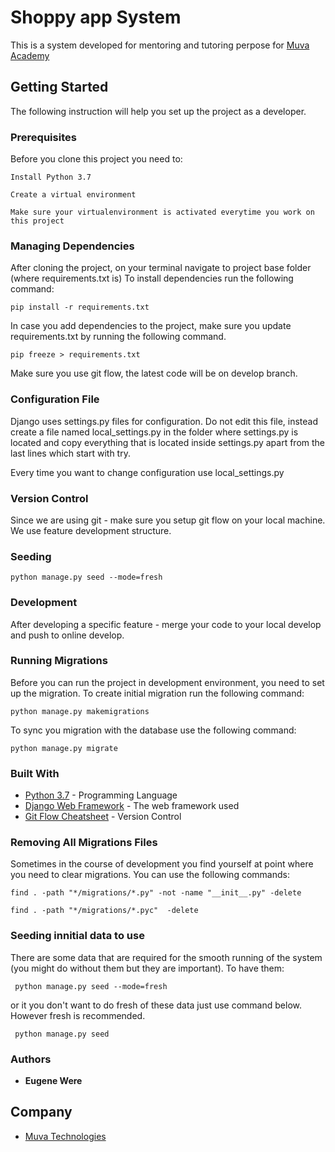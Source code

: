 # Shoppy app System
This is a system developed for mentoring and tutoring perpose for [Muva Academy](https://academy.muva.tech/)


## Getting Started
The following instruction will help you set up the project as a developer.

### Prerequisites
Before you clone this project you need to:


```
Install Python 3.7 
```

```
Create a virtual environment
```


```
Make sure your virtualenvironment is activated everytime you work on this project
```

### Managing Dependencies
After cloning the project, on your terminal navigate to project base folder (where requirements.txt is)
To install dependencies run the following command:

```
pip install -r requirements.txt
```

In case you add dependencies to the project, make sure you update requirements.txt by running the following command.

```
pip freeze > requirements.txt
```

Make sure you use git flow, the latest code will be on develop branch.

### Configuration File
Django uses settings.py files for configuration. Do not edit this file, instead create a file named local_settings.py in the folder where settings.py is located and copy everything that is located inside settings.py apart from the last lines which start with try. 

Every time you want to change configuration use local_settings.py


### Version Control
Since we are using git - make sure you setup git flow on your local machine. We use feature development structure. 

### Seeding

```
python manage.py seed --mode=fresh
```

### Development
After developing a specific feature - merge your code to your local develop and push to online develop.


### Running Migrations
Before you can run the project in development environment, you need to set up the migration. To create initial migration run the following command:
```
python manage.py makemigrations
```

To sync you migration with the database use the following command:
```
python manage.py migrate
```

### Built With
* [Python 3.7](https://www.python.org/downloads/release/python-370/) - Programming Language
* [Django Web Framework](https://www.djangoproject.com/) - The web framework used
* [Git Flow Cheatsheet](https://danielkummer.github.io/git-flow-cheatsheet/) - Version Control


### Removing All Migrations Files
Sometimes in the course of development you find yourself at point where you need to clear migrations. You can use the following commands:

```
find . -path "*/migrations/*.py" -not -name "__init__.py" -delete
```

```
find . -path "*/migrations/*.pyc"  -delete
```

### Seeding innitial data to use
There are some data that are required for the smooth running of the system (you might do without them but they are important). To have them:

```
 python manage.py seed --mode=fresh
```

or it you don't want to do fresh of these data just use command below. However fresh is recommended.
```
 python manage.py seed
```

### Authors
* **Eugene Were**



## Company
* [Muva Technologies](https://muva.tech/)
